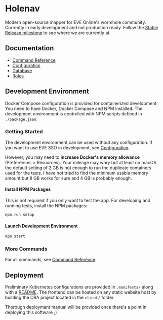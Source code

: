 # Holenav

Modern open-source mapper for EVE Online's wormhole community. Currently in
early development and not production ready. Follow the
[Stable Release milestone](https://github.com/joonashak/holenav/milestone/1) to
see where we are currently at.

## Documentation

- [Command Reference](./docs/CommandReference.md)
- [Configuration](./docs/Configuration.md)
- [Database](./docs/Database.md)
- [Roles](./docs/Roles.md)

## Development Environment

Docker Compose configuration is provided for containerized development. You need
to have Docker, Docker Compose and NPM installed. The development environment is
controlled with NPM scripts defined in `./package.json`.

### Getting Started

The development environment can be used without any configuration. If you want
to use EVE SSO in development, see [Configuration](./docs/Configuration.md).

However, you may need to **increase Docker's memory allowance** (Preferences >
Resources). Your mileage may wary but at least on macOS the default setting of 2
GB is not enough to run the duplicate containers used for the tests. I have not
tried to find the minimum usable memory amount but 8 GB works for sure and 4 GB
is probably enough.

#### Install NPM Packages

This is not required if you only want to test the app. For developing and
running tests, install the NPM packages:

```bash
npm run setup
```

#### Launch Development Environment

```bash
npm start
```

### More Commands

For all commands, see [Command Reference](./docs/CommandReference.md).

## Deployment

Preliminary Kubernetes configurations are provided in `.manifests/` along with a
[README](.manifests/README.md). The frontend can be hosted on any static website
host by building the CRA project located in the `client/` folder.

Thorough deployment manual will be provided once there's a point in deploying
this software ;)
